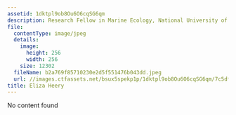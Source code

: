 ```yaml
---
assetid: 1dktpl9ob8Ou6O6cqSG6qm
description: Research Fellow in Marine Ecology, National University of Singapore
file:
  contentType: image/jpeg
  details:
    image:
      height: 256
      width: 256
    size: 12302
  fileName: b2a769f85710230e2d5f551476b043dd.jpeg
  url: //images.ctfassets.net/bsux5spekp1p/1dktpl9ob8Ou6O6cqSG6qm/7c5df5bbeb2e81a3fc4b8144ecb1fb3a/b2a769f85710230e2d5f551476b043dd.jpeg
title: Eliza Heery
---
```

No content found